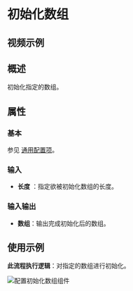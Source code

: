 # 初始化数组

## 视频示例

## 概述

初始化指定的数组。

## 属性

### 基本

参见 [通用配置项](../Appendix/CommonConfigurationItems.md)。

### 输入

- **长度** ：指定欲被初始化数组的长度。

### 输入输出

- **数组**：输出完成初始化后的数组。

## 使用示例

**此流程执行逻辑**：对指定的数组进行初始化。

![配置初始化数组组件](https://docimages.blob.core.chinacloudapi.cn/images/Activities/InitializeArrayActivity1.png)
